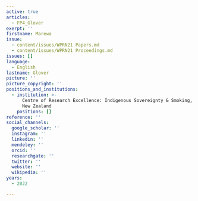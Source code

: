 ```yaml
---
active: true
articles:
  - FP4_Glover
exerpt: ''
firstname: Marewa
issue:
  - content/issues/WPRN21 Papers.md
  - content/issues/WPRN21 Proceedings.md
issues: []
language:
  - English
lastname: Glover
picture: ''
picture_copyright: ''
positions_and_institutions:
  - institution: >-
      Centre of Research Excellence: Indigenous Sovereignty & Smoking, Auckland,
      New Zealand
    positions: []
reference: ''
social_channels:
  google_scholar: ''
  instagram: ''
  linkedin: ''
  mendeley: ''
  orcid: ''
  researchgate: ''
  twitter: ''
  website: ''
  wikipedia: ''
years:
  - 2022

---
```

